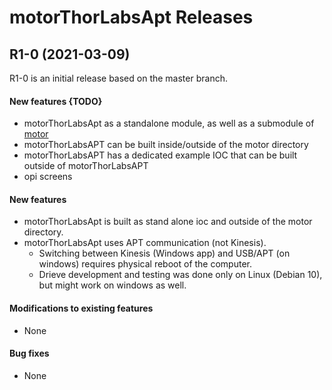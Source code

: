 # motorThorLabsApt Releases

## __R1-0 (2021-03-09)__
R1-0 is an initial release based on the master branch.  

#### New features {TODO}
* motorThorLabsApt as a standalone module, as well as a submodule of [motor](https://github.com/epics-modules/motor)
* motorThorLabsAPT can be built inside/outside of the motor directory
* motorThorLabsAPT has a dedicated example IOC that can be built outside of motorThorLabsAPT
* opi screens

#### New features 
* motorThorLabsApt is built as stand alone ioc and outside of the motor directory.
* motorThorLabsApt uses APT communication (not Kinesis).
  * Switching between Kinesis (Windows app) and USB/APT (on windows) requires physical reboot of the computer.
  * Drieve development and testing was done only on Linux (Debian 10), but might work on windows as well.

#### Modifications to existing features
* None

#### Bug fixes
* None
